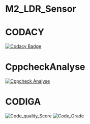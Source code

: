 # M2_LDR_Sensor
# CODACY
[![Codacy Badge](https://app.codacy.com/project/badge/Grade/0f72b7e3745745fd97da6bfe72324793)](https://www.codacy.com/gh/kavyagolagana/M2_LDR_Sensor/dashboard?utm_source=github.com&amp;utm_medium=referral&amp;utm_content=kavyagolagana/M2_LDR_Sensor&amp;utm_campaign=Badge_Grade)
# CppcheckAnalyse
[![Cppcheck Analyse](https://github.com/kavyagolagana/M2_LDR_Sensor/actions/workflows/Cppcheck_Analyse.yml/badge.svg)](https://github.com/kavyagolagana/M2_LDR_Sensor/actions/workflows/Cppcheck_Analyse.yml)

# CODIGA
![Code_quality_Score](https://api.codiga.io/project/32989/score/svg)
![Code_Grade](https://api.codiga.io/project/32989/status/svg)
